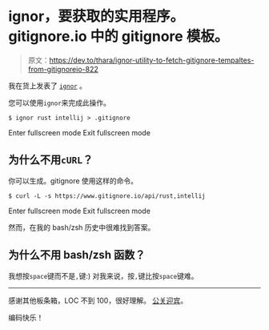 # ignor，要获取的实用程序。gitignore.io 中的 gitignore 模板。

> 原文：<https://dev.to/thara/ignor-utility-to-fetch-gitignore-tempaltes-from-gitignoreio-822>

我在货上发表了 [`ignor`](https://crates.io/crates/ignor) 。

您可以使用`ignor`来完成此操作。

```
$ ignor rust intellij > .gitignore 
```

Enter fullscreen mode Exit fullscreen mode

## 为什么不用`cURL`？

你可以生成。gitignore 使用这样的命令。

```
$ curl -L -s https://www.gitignore.io/api/rust,intellij 
```

Enter fullscreen mode Exit fullscreen mode

然而，在我的 bash/zsh 历史中很难找到答案。

## 为什么不用 bash/zsh 函数？

我想按`space`键而不是`,`键:)
对我来说，按`,`键比按`space`键难。

* * *

感谢其他板条箱，LOC 不到 100，很好理解。
[公关迎宾](https://github.com/thara/ignor)。

编码快乐！